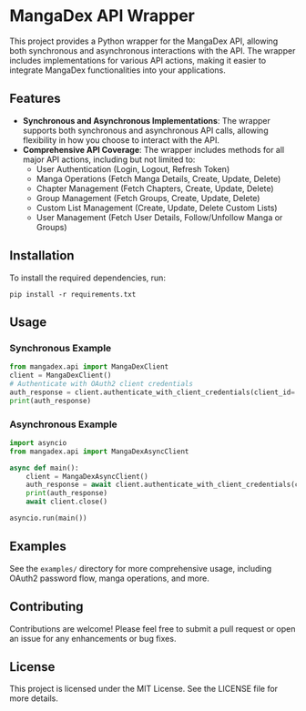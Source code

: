 # MangaDex API Wrapper

This project provides a Python wrapper for the MangaDex API, allowing both synchronous and asynchronous interactions with the API. The wrapper includes implementations for various API actions, making it easier to integrate MangaDex functionalities into your applications.

## Features

- **Synchronous and Asynchronous Implementations**: The wrapper supports both synchronous and asynchronous API calls, allowing flexibility in how you choose to interact with the API.
- **Comprehensive API Coverage**: The wrapper includes methods for all major API actions, including but not limited to:
  - User Authentication (Login, Logout, Refresh Token)
  - Manga Operations (Fetch Manga Details, Create, Update, Delete)
  - Chapter Management (Fetch Chapters, Create, Update, Delete)
  - Group Management (Fetch Groups, Create, Update, Delete)
  - Custom List Management (Create, Update, Delete Custom Lists)
  - User Management (Fetch User Details, Follow/Unfollow Manga or Groups)

## Installation

To install the required dependencies, run:

```
pip install -r requirements.txt
```

## Usage

### Synchronous Example

```python
from mangadex.api import MangaDexClient
client = MangaDexClient()
# Authenticate with OAuth2 client credentials
auth_response = client.authenticate_with_client_credentials(client_id='your_client_id', client_secret='your_client_secret')
print(auth_response)
```

### Asynchronous Example

```python
import asyncio
from mangadex.api import MangaDexAsyncClient

async def main():
    client = MangaDexAsyncClient()
    auth_response = await client.authenticate_with_client_credentials(client_id='your_client_id', client_secret='your_client_secret')
    print(auth_response)
    await client.close()

asyncio.run(main())
```

## Examples

See the `examples/` directory for more comprehensive usage, including OAuth2 password flow, manga operations, and more.

## Contributing

Contributions are welcome! Please feel free to submit a pull request or open an issue for any enhancements or bug fixes.

## License

This project is licensed under the MIT License. See the LICENSE file for more details.